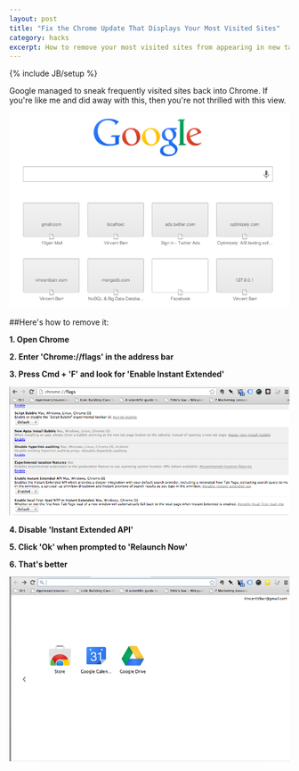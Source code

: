 ```yaml
---
layout: post
title: "Fix the Chrome Update That Displays Your Most Visited Sites"
category: hacks
excerpt: How to remove your most visited sites from appearing in new tabs in Chrome 30.0.1599.69.
---
```

{% include JB/setup %}

Google managed to sneak frequently visited sites back into Chrome. If you're like me and did away with this, then you're not thrilled with this view.

![Chrome Homepage Before](/assets/images/chrome-homepage-before.png)

##Here's how to remove it:

**1. Open Chrome**

**2. Enter 'Chrome://flags' in the address bar**

**3. Press Cmd + 'F' and look for 'Enable Instant Extended'**

![Extended API](/assets/images/chrome-extended-api.png)

**4. Disable 'Instant Extended API'**

**5. Click 'Ok' when prompted to 'Relaunch Now'**

**6. That's better**

![Chrome Homepage After](/assets/images/chrome-homepage-after.png)

<a href="https://plus.google.com/+VincentBarr0?rel=author"></a>